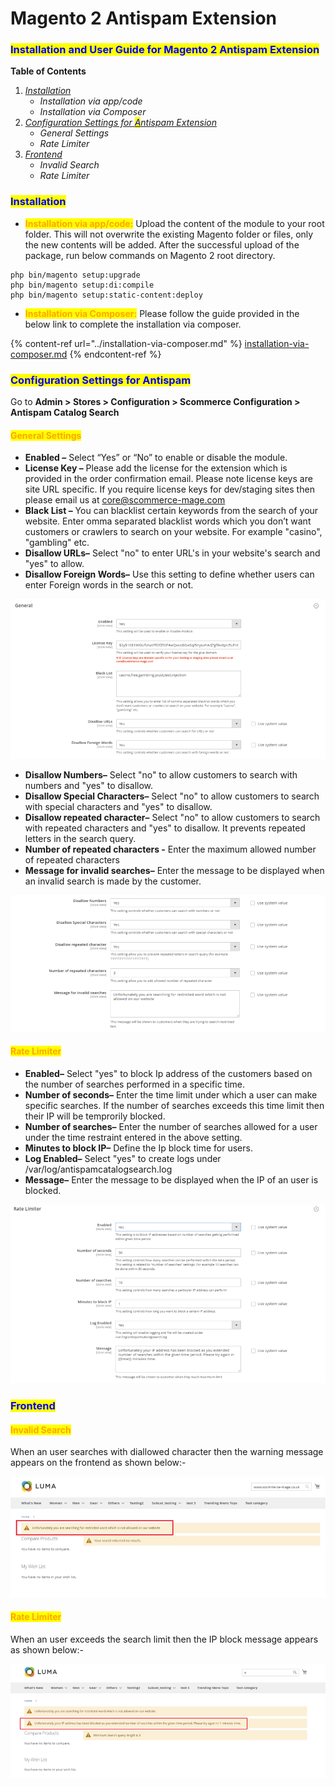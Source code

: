 # Magento 2 Antispam Extension

### <mark style="color:blue;">Installation and User Guide for Magento 2 Antispam Extension</mark>

**Table of Contents**

1. [_Installation_ ](magento-2-antispam-extension.md#\_bookmark0)
   * _Installation via app/code_&#x20;
   * _Installation via Composer_
2. [_Configuration Settings for <mark style="color:blue;">A</mark>ntispam Extension_](magento-2-antispam-extension.md#\_bookmark3)
   * _General Settings_&#x20;
   * _Rate Limiter_
3. [_Frontend_](magento-2-antispam-extension.md#frontend)
   * _Invalid Search_
   * _Rate Limiter_

### <mark style="color:blue;">Installation</mark> <a href="#_bookmark0" id="_bookmark0"></a>

* <mark style="color:orange;">**Installation via app/code:**</mark> Upload the content of the module to your root folder. This will not overwrite the existing Magento folder or files, only the new contents will be added. After the successful upload of the package, run below commands on Magento 2 root directory.

```
php bin/magento setup:upgrade
php bin/magento setup:di:compile
php bin/magento setup:static-content:deploy
```

* <mark style="color:orange;">**Installation via Composer:**</mark> Please follow the guide provided in the below link to complete the installation via composer.

{% content-ref url="../installation-via-composer.md" %}
[installation-via-composer.md](../installation-via-composer.md)
{% endcontent-ref %}

### <mark style="color:blue;">Configuration Settings for Antispam</mark> <a href="#_bookmark3" id="_bookmark3"></a>

Go to **Admin > Stores > Configuration > Scommerce Configuration > Antispam Catalog Search**

#### <mark style="color:orange;">General Settings</mark> <a href="#_bookmark4" id="_bookmark4"></a>

* **Enabled –** Select “Yes” or “No” to enable or disable the module.
* **License Key –** Please add the license for the extension which is provided in the order confirmation email. Please note license keys are site URL specific. If you require license keys for dev/staging sites then please email us at [core@scommerce-mage.com](mailto:core@scommerce-mage.com)
* **Black List –** You can blacklist certain keywords from the search of your website. Enter omma separated blacklist words which you don’t want customers or crawlers to search on your website. For example "casino", "gambling" etc.
* **Disallow URLs–** Select "no" to enter URL's in your website's search and "yes" to allow.
* **Disallow Foreign Words–** Use this setting to define whether users can enter Foreign words in the search or not.

![](../../.gitbook/assets/anti1.png)



* **Disallow Numbers–** Select "no" to allow customers to search with numbers and "yes" to disallow.
* **Disallow Special Characters–** Select "no" to allow customers to search with special characters and "yes" to disallow.
* **Disallow repeated character–** Select "no" to allow customers to search with repeated characters and "yes" to disallow. It prevents repeated letters in the search query.
* **Number of repeated characters -** Enter the maximum allowed number of repeated characters
* **Message for invalid searches–** Enter the message to be displayed when an invalid search is made by the customer.&#x20;

![](../../.gitbook/assets/diallowss.png)

#### <mark style="color:orange;">Rate Limiter</mark> <a href="#_bookmark4" id="_bookmark4"></a>

* **Enabled–** Select "yes" to block Ip address of the customers based on the number of searches performed in a specific time.&#x20;
* **Number of seconds–** Enter the time limit under which a user can make specific searches. If the number of searches exceeds this time limit then their IP will be temprorily blocked.&#x20;
* **Number of searches–** Enter the number of searches allowed for a user under the time restraint entered in the above setting.
* **Minutes to block IP–** Define the Ip block time for users.
* **Log Enabled–** Select "yes" to create logs under /var/log/antispamcatalogsearch.log
* **Message–** Enter the message to be displayed when the IP of an user is blocked.&#x20;

![](../../.gitbook/assets/anti2.png)

### <mark style="color:blue;">Frontend</mark>&#x20;

#### <mark style="color:orange;">Invalid Search</mark>

When an user searches with diallowed character then the warning message appears on the frontend as shown below:-

![](<../../.gitbook/assets/1 (3).png>)

#### <mark style="color:orange;">Rate Limiter</mark>

When an user exceeds the search limit then the IP block message appears as shown below:-

![](<../../.gitbook/assets/2 (2).png>)


